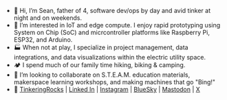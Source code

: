 - 👋 Hi, I’m Sean, father of 4, software dev/ops by day and avid tinker at night and on weekends.
- 👀 I’m interested in IoT and edge compute. I enjoy rapid prototyping using System on Chip (SoC) and micrcontroller platforms like Raspberry Pi, ESP32, and Arduino.
- 🏭 When not at play, I specialize in project management, data integrations, and data visualizations within the electric utility space.
- 🏕️ I spend much of our family time hiking, biking & camping.
- 💞️ I’m looking to collaborate on S.T.E.A.M. education materials, makerspace learning workshops, and making machines that go "Bing!"
- 🔗 [TinkeringRocks](https://tinkeringrocks.com) | [Linked In](https://www.linkedin.com/in/seanosteen/) |  [Instagram](https://www.instagram.com/tinkeringrocks/) | [BlueSky]([https://www.tiktok.com/@tinkeringrocks](https://bsky.app/profile/tinkeringrocks.com)) | [Mastodon](https://mastodon.social/@TinkeringRocks) | [X](https://twitter.com/tinkeringRocks)
